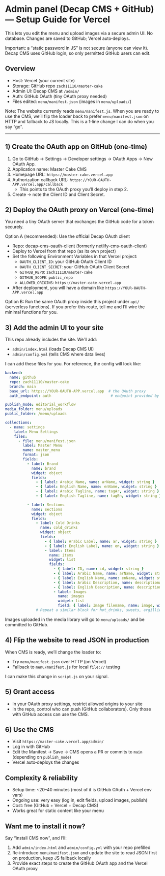 # Admin panel (Decap CMS + GitHub) — Setup Guide for Vercel

This lets you edit the menu and upload images via a secure admin UI. No database. Changes are saved to GitHub; Vercel auto‑deploys.

Important: a “static password in JS” is not secure (anyone can view it). Decap CMS uses GitHub login, so only permitted GitHub users can edit.

## Overview
- Host: Vercel (your current site)
- Storage: GitHub repo `zach11110/master-cake`
- Admin UI: Decap CMS at `/admin/`
- Auth: GitHub OAuth (tiny OAuth proxy needed)
- Files edited: `menu/manifest.json` (images in `menu/uploads/`)

Note: The website currently reads `menu/manifest.js`. When you are ready to use the CMS, we’ll flip the loader back to prefer `menu/manifest.json` on HTTP and fallback to JS locally. This is a 1‑line change I can do when you say “go”.

---

## 1) Create the OAuth app on GitHub (one‑time)
1. Go to GitHub → Settings → Developer settings → OAuth Apps → New OAuth App.
2. Application name: Master Cake CMS
3. Homepage URL: `https://master-cake.vercel.app`
4. Authorization callback URL: `https://YOUR-OAUTH-APP.vercel.app/callback`
   - This points to the OAuth proxy you’ll deploy in step 2.
5. Create → note the Client ID and Client Secret.

## 2) Deploy the OAuth proxy on Vercel (one‑time)
You need a tiny OAuth server that exchanges the GitHub code for a token securely.

Option A (recommended): Use the official Decap OAuth client
- Repo: decap-cms-oauth-client (formerly netlify-cms-oauth-client)
- Deploy to Vercel from that repo (as its own project)
- Set the following Environment Variables in that Vercel project:
  - `OAUTH_CLIENT_ID`: your GitHub OAuth Client ID
  - `OAUTH_CLIENT_SECRET`: your GitHub OAuth Client Secret
  - `GITHUB_REPO`: `zach11110/master-cake`
  - `GITHUB_SCOPE`: `public_repo`
  - `ALLOWED_ORIGINS`: `https://master-cake.vercel.app`
- After deployment, you will have a domain like `https://YOUR-OAUTH-APP.vercel.app`

Option B: Run the same OAuth proxy inside this project under `api/` (serverless functions). If you prefer this route, tell me and I’ll wire the minimal functions for you.

## 3) Add the admin UI to your site
This repo already includes the site. We’ll add:
- `admin/index.html` (loads Decap CMS UI)
- `admin/config.yml` (tells CMS where data lives)

I can add these files for you. For reference, the config will look like:

```yaml
backend:
  name: github
  repo: zach11110/master-cake
  branch: main
  base_url: https://YOUR-OAUTH-APP.vercel.app  # the OAuth proxy
  auth_endpoint: auth                           # endpoint provided by the proxy

publish_mode: editorial_workflow
media_folder: menu/uploads
public_folder: /menu/uploads

collections:
  - name: settings
    label: Menu Settings
    files:
      - file: menu/manifest.json
        label: Master Menu
        name: master_menu
        format: json
        fields:
          - label: Brand
            name: brand
            widget: object
            fields:
              - { label: Arabic Name, name: arName, widget: string }
              - { label: English Name, name: enName, widget: string }
              - { label: Arabic Tagline, name: tagAr, widget: string }
              - { label: English Tagline, name: tagEn, widget: string }

          - label: Sections
            name: sections
            widget: object
            fields:
              - label: Cold Drinks
                name: cold_drinks
                widget: object
                fields:
                  - { label: Arabic Label, name: ar, widget: string }
                  - { label: English Label, name: en, widget: string }
                  - label: Items
                    name: items
                    widget: list
                    fields:
                      - { label: ID, name: id, widget: string }
                      - { label: Arabic Name, name: arName, widget: string }
                      - { label: English Name, name: enName, widget: string }
                      - { label: Arabic Description, name: descriptionAr, widget: text, required: false }
                      - { label: English Description, name: descriptionEn, widget: text, required: false }
                      - label: Images
                        name: images
                        widget: list
                        field: { label: Image filename, name: image, widget: string }
              # Repeat a similar block for hot_drinks, sweets, argillies, ice_cream
```

Images uploaded in the media library will go to `menu/uploads/` and be committed to GitHub.

## 4) Flip the website to read JSON in production
When CMS is ready, we’ll change the loader to:
- Try `menu/manifest.json` over HTTP (on Vercel)
- Fallback to `menu/manifest.js` for local `file://` testing

I can make this change in `script.js` on your signal.

## 5) Grant access
- In your OAuth proxy settings, restrict allowed origins to your site
- In the repo, control who can push (GitHub collaborators). Only those with GitHub access can use the CMS.

## 6) Use the CMS
- Visit `https://master-cake.vercel.app/admin/`
- Log in with GitHub
- Edit the Manifest → Save → CMS opens a PR or commits to `main` (depending on `publish_mode`)
- Vercel auto‑deploys the changes

## Complexity & reliability
- Setup time: ~20–40 minutes (most of it is GitHub OAuth + Vercel env vars)
- Ongoing use: very easy (log in, edit fields, upload images, publish)
- Cost: free (GitHub + Vercel + Decap CMS)
- Works great for static content like your menu

## Want me to install it now?
Say “install CMS now”, and I’ll:
1) Add `admin/index.html` and `admin/config.yml` with your repo prefilled
2) Re‑introduce `menu/manifest.json` and update the site to read JSON first on production, keep JS fallback locally
3) Provide exact steps to create the GitHub OAuth app and the Vercel OAuth proxy